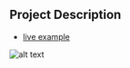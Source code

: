 ## Project Description

* [live example](https://github.com/ty-brad/website-portfolio)

![alt text](https://github.com/learning-zone/website-templates/blob/master/assets/3-col-portfolio.png "3-col-portfolio.png")
